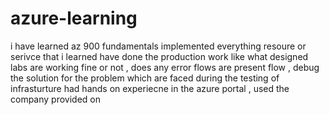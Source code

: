 # azure-learning  
 i have learned az 900 fundamentals 
 implemented everything resoure or serivce that i learned 
 have done the production work like what designed labs are working fine or not , does any error flows are present flow ,  debug the solution for the problem which are faced during the testing of infrasturture
 had hands on experiecne in the azure portal , used the company provided on
